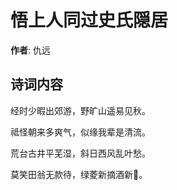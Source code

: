 # 悟上人同过史氏隠居

**作者**: 仇远

## 诗词内容

经时少暇出郊游，野旷山遥易见秋。

祗怪朝来多爽气，似缘我辈是清流。

荒台古井平芜湿，斜日西风乱叶愁。

莫笑田翁无款待，绿菱新摘酒新𥬠。

